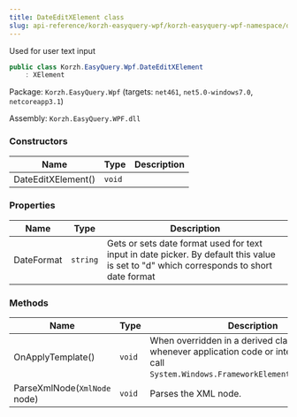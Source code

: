 ```yaml
---
title: DateEditXElement class
slug: api-reference/korzh-easyquery-wpf/korzh-easyquery-wpf-namespace/dateeditxelement-class
---
```


Used for user text input
```csharp
public class Korzh.EasyQuery.Wpf.DateEditXElement
    : XElement

```
Package: `Korzh.EasyQuery.Wpf` (targets: `net461`, `net5.0-windows7.0`, `netcoreapp3.1`)

Assembly: `Korzh.EasyQuery.WPF.dll`

### Constructors

| Name | Type | Description | 
| --- | --- | --- | 
| DateEditXElement() | `void` |  | 


### Properties

| Name | Type | Description | 
| --- | --- | --- | 
| DateFormat | `string` | Gets or sets date format used for text input in date picker.  By default this value is set to "d" which corresponds to short date format | 


### Methods

| Name | Type | Description | 
| --- | --- | --- | 
| OnApplyTemplate() | `void` | When overridden in a derived class, is invoked whenever application code or internal processes call `System.Windows.FrameworkElement.ApplyTemplate`. | 
| ParseXmlNode(`XmlNode` node) | `void` | Parses the XML node. |